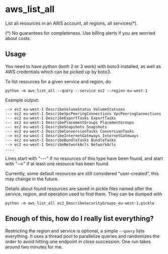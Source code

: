 # aws_list_all

List all resources in an AWS account, all regions, all services(*).

(*) No guarantees for completeness. Use billing alerts if you are worried about costs.

## Usage

You need to have python (both 2 or 3 work) with boto3 installed,
as well as AWS credentials which can be picked up by boto3.

To list resources for a given service and region, do
```
python -m aws_list_all --query --service ec2 --region eu-west-1
```
Example output:
```
--> ec2 eu-west-1 DescribeVolumeStatus VolumeStatuses
--- ec2 eu-west-1 DescribeVpcPeeringConnections VpcPeeringConnections
--- ec2 eu-west-1 DescribeExportTasks ExportTasks
--- ec2 eu-west-1 DescribePlacementGroups PlacementGroups
--- ec2 eu-west-1 DescribeSnapshots Snapshots
--- ec2 eu-west-1 DescribeConversionTasks ConversionTasks
--> ec2 eu-west-1 DescribeInternetGateways InternetGateways
--- ec2 eu-west-1 DescribeBundleTasks BundleTasks
--> ec2 eu-west-1 DescribeNetworkAcls NetworkAcls
....
```
Lines start with "---" if no resources of this type have been found, and
start with "-->" if at least one resource has been found.

Currently, some default resources are still considered "user-created", this may
change in the future.

Details about found resources are saved in pickle files named after the service,
region, and operation used to find them. They can be dumped with

```
python -m aws_list_all ec2_DescribeSecurityGroups_eu-west-1.pickle
```

## Enough of this, how do I really list everything?

Restricting the region and service is optional, a simple `--query` lists everything.
It uses a thread pool to parallelize queries and randomizes the order to avoid
hitting one endpoint in close succession. One run takes around two minutes for me.
